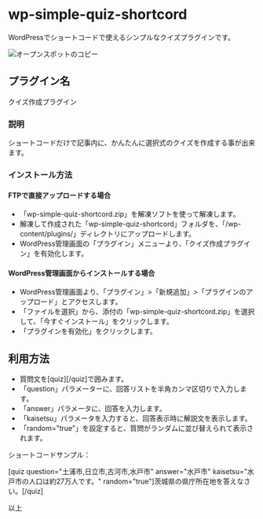 # wp-simple-quiz-shortcord

WordPressでショートコードで使えるシンプルなクイズプラグインです。

![オープンスポットのコピー](https://github.com/kagua/wp-simple-quiz-shortcord/assets/631291/cc731dff-f721-4764-9b63-039a9505ce84)

## プラグイン名

クイズ作成プラグイン

### 説明

ショートコードだけで記事内に、かんたんに選択式のクイズを作成する事が出来ます。

### インストール方法

#### FTPで直接アップロードする場合

- 「wp-simple-quiz-shortcord.zip」を解凍ソフトを使って解凍します。
- 解凍して作成された「wp-simple-quiz-shortcord」フォルダを、「/wp-content/plugins/」ディレクトリにアップロードします。
- WordPress管理画面の「プラグイン」メニューより、「クイズ作成プラグイン」を有効化します。

#### WordPress管理画面からインストールする場合

- WordPress管理画面より、「プラグイン」>「新規追加」>「プラグインのアップロード」とアクセスします。
- 「ファイルを選択」から、添付の「wp-simple-quiz-shortcord.zip」を選択して、「今すぐインストール」をクリックします。
- 「プラグインを有効化」をクリックします。

## 利用方法

- 質問文を[quiz][/quiz]で囲みます。
- 「question」パラメーターに、回答リストを半角カンマ区切りで入力します。
- 「answer」パラメータに、回答を入力します。
- 「kaisetsu」パラメータを入力すると、回答表示時に解説文を表示します。
- 「random="true"」を設定すると、質問がランダムに並び替えられて表示されます。

ショートコードサンプル：

[quiz question="土浦市,日立市,古河市,水戸市" answer="水戸市" kaisetsu="水戸市の人口は約27万人です。" random="true"]茨城県の県庁所在地を答えなさい。[/quiz]

以上
